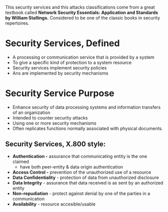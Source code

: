 This security services and this attacks classifications come from a great textbook called **Network Security Essentials: Application and Standards  by William Stallings.** Considered to be one of the classic books in security repertoires. 

# Security Services, Defined
- A processing or communication service that is provided by a system
- To give a specific kind of protection to a system resource
- Security services implement security policies
- Ans are implemented by security mechanisms


# Security Service Purpose
- Enhance security of data processing systems and information transfers of an organization
- Intended to counter security attacks
- Using one or more security mechanisms
- Often replicates functions normally associated with physical documents. 


## Security Services, X.800 style:
- **Authentication -** assurance that communicating entity is the one claimed 
	- have both peer-entity & data origin authentication
- **Access Control -** prevention of the unauthorized use of a resource
- **Data Confidentiality** - protection of data from unauthorized disclosure
- **Data Integrity** - assurance that data received is as sent by an authorized entity
- **Non-repudiation** - protect against denial by one of the parties in a communication 
- **Availability** - resource accesible/usable
